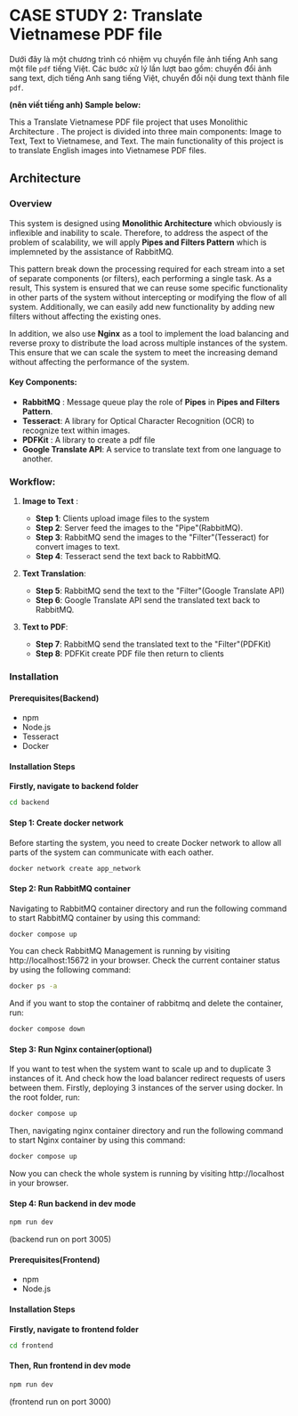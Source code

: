 # CASE STUDY 2: Translate Vietnamese PDF file
Dưới đây là một chương trình có nhiệm vụ chuyển file ảnh tiếng Anh sang một file `pdf` tiếng Việt. Các bước xử lý lần lượt bao gồm: chuyển đổi ảnh sang text, dịch tiếng Anh sang tiếng Việt, chuyển đổi nội dung text thành file `pdf`.

**(nên viết tiếng anh) Sample below:**


This a Translate Vietnamese PDF file project that uses Monolithic Architecture . The project is divided into three main components: Image to Text, Text to Vietnamese, and Text. The main functionality of this project is to translate English images into Vietnamese PDF files.
## Architecture

### Overview
This system is designed using **Monolithic Architecture** which obviously is inflexible and inability to scale.
Therefore, to address the aspect of the problem of scalability, we will apply **Pipes and Filters Pattern** which is implemneted by the assistance of RabbitMQ.

This pattern break down the processing required for each stream into a set of separate components (or filters), each performing a single task.
As a result, This system is ensured that we can reuse some specific functionality in other parts of the system without intercepting or modifying the flow of all system. Additionally, we can easily add new functionality by adding new filters without affecting the existing ones.

In addition, we also use **Nginx** as a tool to implement the load balancing and reverse proxy to distribute the load across multiple instances of the system. This ensure that we can scale the system to meet the increasing demand without affecting the performance of the system.
#### Key Components:
- **RabbitMQ** : Message queue play the role of **Pipes** in **Pipes and Filters Pattern**.
- **Tesseract**: A library for Optical Character Recognition (OCR) to recognize text within images.
- **PDFKit** : A library to create a pdf file
- **Google Translate API**: A service to translate text from one language to another.

### Workflow:
1. **Image to Text** : 

    - **Step 1**: Clients upload image files to the system
    - **Step 2**: Server feed the images to the "Pipe"(RabbitMQ).
    - **Step 3**: RabbitMQ send the images to the "Filter"(Tesseract) for convert images to text.
    - **Step 4**: Tesseract send the text back to RabbitMQ.
2. **Text Translation**:
    
    - **Step 5**: RabbitMQ send the text to the "Filter"(Google Translate API)
    - **Step 6**: Google Translate API send the translated text back to RabbitMQ.

3. **Text to PDF**:

    - **Step 7**: RabbitMQ send the translated text to the "Filter"(PDFKit)
    - **Step 8**: PDFKit create PDF file then return to clients

### Installation
#### Prerequisites(Backend)

 - npm
 - Node.js
 - Tesseract
 - Docker
#### Installation Steps
**Firstly, navigate to backend folder**
```bash
cd backend
```
#### Step 1: Create docker network
Before starting the system, you need to create Docker network to allow all parts of the system can communicate with each oather.
```bash
docker network create app_network
```
#### Step 2: Run RabbitMQ container
Navigating to RabbitMQ container directory and run the following command to start RabbitMQ container by using this command:
```bash
docker compose up 
```
You can check RabbitMQ Management is running by visiting http://localhost:15672 in your browser. 
Check the current container status by using the following command:
```bash
docker ps -a
```
And if you want to stop the container of rabbitmq and delete the container, run:
```bash
docker compose down
```
#### Step 3: Run Nginx container(optional)
If you want to test when the system want to scale up and to duplicate 3 instances of it.
And check how the load balancer redirect requests of users between them.
Firstly, deploying 3 instances of the server using docker. In the root folder, run:
```bash
docker compose up
```
Then, navigating nginx container directory and run the following command to start Nginx container by using this command:
```bash
docker compose up
```
Now you can check the whole system is running by visiting http://localhost in your browser.
#### Step 4: Run backend in dev mode
```bash
npm run dev
```
(backend run on port 3005)

#### Prerequisites(Frontend)

 - npm
 - Node.js
#### Installation Steps
**Firstly, navigate to frontend folder**
```bash
cd frontend
```
#### Then, Run frontend in dev mode
```bash
npm run dev
```
(frontend run on port 3000)